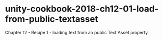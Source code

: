 # unity-cookbook-2018-ch12-01-load-from-public-textasset
Chapter 12 - Recipe 1 - loading text from an public Text Asset property
